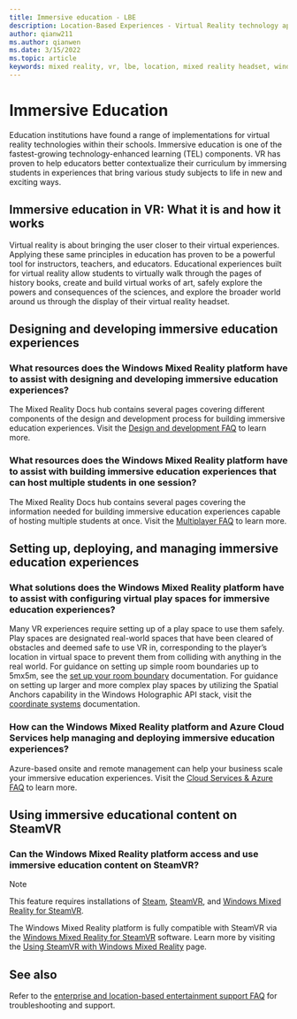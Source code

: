 ```yaml
---
title: Immersive education - LBE
description: Location-Based Experiences - Virtual Reality technology applied to education.
author: qianw211
ms.author: qianwen
ms.date: 3/15/2022
ms.topic: article
keywords: mixed reality, vr, lbe, location, mixed reality headset, windows mixed reality headset, virtual reality headset, hardware, HoloLens, multiplayer, cloud services, azure, prototyping, manufacturing
---
```


# Immersive Education

Education institutions have found a range of implementations for virtual reality technologies within their schools. Immersive education is one of the fastest-growing technology-enhanced learning (TEL) components. VR has proven to help educators better contextualize their curriculum by immersing students in experiences that bring various study subjects to life in new and exciting ways. 

## Immersive education in VR: What it is and how it works

Virtual reality is about bringing the user closer to their virtual experiences. Applying these same principles in education has proven to be a powerful tool for instructors, teachers, and educators. 
Educational experiences built for virtual reality allow students to virtually walk through the pages of history books, create and build virtual works of art, safely explore the powers and consequences of the sciences, and explore the broader world around us through the display of their virtual reality headset.

## Designing and developing immersive education experiences

### What resources does the Windows Mixed Reality platform have to assist with designing and developing immersive education experiences?

The Mixed Reality Docs hub contains several pages covering different components of the design and development process for building immersive education experiences. Visit the [Design and development FAQ](enterprise-lbe-faq.md#design-and-development-faq) to learn more.

### What resources does the Windows Mixed Reality platform have to assist with building immersive education experiences that can host multiple students in one session?

The Mixed Reality Docs hub contains several pages covering the information needed for building immersive education experiences capable of hosting multiple students at once. Visit the [Multiplayer FAQ](enterprise-lbe-faq.md#multiplayer-faq) to learn more.

## Setting up, deploying, and managing immersive education experiences

### What solutions does the Windows Mixed Reality platform have to assist with configuring virtual play spaces for immersive education experiences?

Many VR experiences require setting up of a play space to use them safely. Play spaces are designated real-world spaces that have been cleared of obstacles and deemed safe to use VR in, corresponding to the player’s location in virtual space to prevent them from colliding with anything in the real world. For guidance on setting up simple room boundaries up to 5mx5m, see the [set up your room boundary](set-up-windows-mixed-reality.md#set-up-your-room-boundary) documentation. For guidance on setting up larger and more complex play spaces by utilizing the Spatial Anchors capability in the Windows Holographic API stack, visit the [coordinate systems](/windows/mixed-reality/design/coordinate-systems) documentation.  
 
### How can the Windows Mixed Reality platform and Azure Cloud Services help managing and deploying immersive education experiences?

Azure-based onsite and remote management can help your business scale your immersive education experiences. Visit the [Cloud Services & Azure FAQ](enterprise-lbe-faq.md#cloud-services--azure-faq) to learn more.
 
## Using immersive educational content on SteamVR

### Can the Windows Mixed Reality platform access and use immersive education content on SteamVR? 

>[!Note] 
>This feature requires installations of [Steam](https://store.steampowered.com/about/%3Fsnr%3D1_4_4__11), [SteamVR](https://store.steampowered.com/app/250820/SteamVR/), and [Windows Mixed Reality for SteamVR](https://store.steampowered.com/app/719950/Windows_Mixed_Reality_for_SteamVR/).

The Windows Mixed Reality platform is fully compatible with SteamVR via the [Windows Mixed Reality for SteamVR](https://store.steampowered.com/app/719950/Windows_Mixed_Reality_for_SteamVR/) software. Learn more by visiting the [Using SteamVR with Windows Mixed Reality](using-steamvr-with-windows-mixed-reality.md) page.

## See also

Refer to the [enterprise and location-based entertainment support FAQ](enterprise-lbe-faq.md) for troubleshooting and support.